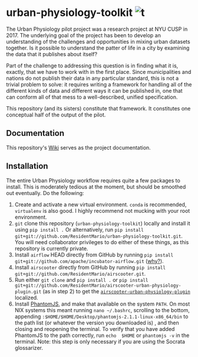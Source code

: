 # urban-physiology-toolkit ![t](https://img.shields.io/badge/status-alpha-red.svg)

The Urban Physiology pilot project was a research project at NYU CUSP in 2017. The underlying goal of the project 
has been to develop an understanding of the challenges and opportunities in mixing urban datasets together. Is it 
possible to understand the patter of life in a city by examining the data that it publishes about itself?

Part of the challenge to addressing this question is in finding what it is, exactly, that we have to work with in 
the first place. Since municipalities and nations do not publish their data in any particular standard, this is not a
trivial problem to solve: it requires writing a framework for handling all of the different kinds of data and 
different ways it can be published in, one that can conform all of that mess to a well-described, unified 
specification.

This repository (and its sisters) constitute that framework. It constitutes one conceptual half of the output of the
pilot.

## Documentation

This repository's [Wiki](https://github.com/ResidentMario/urban-physiology-toolkit/wiki) serves as the project 
documentation.

## Installation

The entire Urban Physiology workflow requires quite a few packages to install. This is moderately tedious at the 
moment, but should be smoothed out eventually. Do the following:

1. Create and activate a new virtual environment. `conda` is recommended, `virtualenv` is also good. I highly recommend 
not mucking with your root environment.
2. `git` clone this repository (`urban-physiology-toolkit`) locally and install it using `pip install .` Or 
alternatively, run `pip install git+git://github.com/ResidentMario/urban-physiology-toolkit.git`. You will need 
collaborator privileges to do either of these things, as this repository is currently private.
3. Install `airflow` HEAD directly from GitHub by running 
`pip install git+git://github.com/apache/incubator-airflow.git` ([why?](https://github.com/ResidentMario/airscooter#installation)).
4. Install `airscooter` directly from GitHub by running `pip install git+git://github.com/ResidentMario/airscooter.git`.
5. Run either `git clone` and `pip install .`  or 
`pip install git+git://github.com/ResidentMario/airscooter-urban-physiology-plugin.git` (as in step 2) to get the 
[`airscooter-urban-physiology-plugin`](https://github.com/ResidentMario/airscooter-urban-physiology-plugin) localized.
6. Install [PhantomJS](http://phantomjs.org/), and make that available on the system `PATH`. On most NIX systems 
this meant running `nano ~/.bashrc`, scrolling to the bottom, appending 
`:$HOME/$HOME/Desktop/phantomjs-2.1.1-linux-x86_64/bin` to the path list (or whatever the version you downloaded is)
, and then closing and reopening the terminal. To verify that you have added PhantomJS to the path correctly, run `echo 
$HOME` or `phantomjs -v` in the terminal. Note: this step is only necessary if you are using the Socrata glossarizer.
